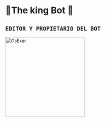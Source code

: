 # 👑The king Bot 👑

## `EDITOR Y PROPIETARIO DEL BOT` 

<a href="https://github.com/OsExar"><img src="https://github.com/OsExar.png" width="250" height="250" alt="OsExar"/></a>

